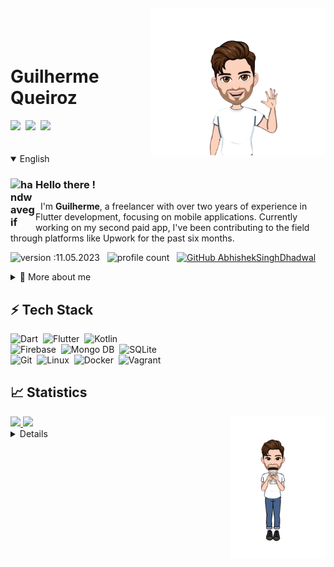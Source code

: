 <img align="right" width="280px" style="margin-top: -20px" src="images/ola.png">

</br>
</br>

<div dsplay="inline-block">
 
 <h1 align="left">Guilherme Queiroz</h1>
 <a href="https://instagram.com/guilhermequeirozr" target="_blank"><img src="https://img.shields.io/badge/-Instagram-%23E4405F?style=for-the-badge&logo=instagram&logoColor=white" target="_blank"></a>&nbsp;
  <a href="https://www.linkedin.com/in/guilherme-queiroz-ribeiro-9ab383161/" target="_blank"><img src="https://img.shields.io/badge/-LinkedIn-%230077B5?style=for-the-badge&logo=linkedin&logoColor=white" target="_blank"></a>&nbsp;
  <a href="https://wa.me/+5561996301711?text=I'm%20interested%20in%20knowing%20more%20about%20your%20profile" target="_blank"><img src="https://img.shields.io/badge/WhatsApp-25D366?style=for-the-badge&logo=whatsapp&logoColor=white" target="_blank"></a>
</div>

</br>
</br>

<details open>
<summary>English</summary>

  ### <img alt="handwavegif" src="https://user-images.githubusercontent.com/39513876/112366216-8cfe7400-8cfe-11eb-8116-7d3dbae20e97.gif" width='40' align="left"/> Hello there !

&nbsp; I'm **Guilherme**, a freelancer with over two years of experience in Flutter development, focusing on mobile applications. Currently working on my second paid app, I've been contributing to the field through platforms like Upwork for the past six months.

![version :11.05.2023](https://img.shields.io/badge/version-11.05.2023-informational) &nbsp;
![profile count](https://komarev.com/ghpvc/?username=GuiQueirozRibeiro&color=red) &nbsp;
[![GitHub AbhishekSinghDhadwal](https://img.shields.io/github/followers/GuiQueirozRibeiro?label=follow&style=social)](https://github.com/GuiQueirozRibeiro)

<div>
<details>
  <summary>🧑 More about me</summary>

  - 💼 Leading the intern team at the TRF (Federal Regional Court), I manage server infrastructure, implement GitLab automation, and ensure standardized task execution using playbooks.

  - 🎓 Studying at the University Center IESB since 2020, I anticipate completion by the end of 2024.

  - 💬 Feel free to reach out to me for general consulting, or discussions on the aforementioned topics!

  - 📄 You can check my [Resume](https://docs.google.com/document/d/1qoCGJAc-LNnEAZhEMkboc79PrQIn_VVHT67Bh94NLo4/edit?usp=sharing) for more details about work experience.
  
</details>
  
</p>


## ⚡ Tech Stack

  ![Dart](https://img.shields.io/badge/Dart-0175C2?style=flat&logo=dart&logoColor=white)&nbsp;
  ![Flutter](https://img.shields.io/badge/Flutter-02569B?style=flat&logo=flutter&logoColor=white)&nbsp;
  ![Kotlin](https://img.shields.io/badge/kotlin-%237F52FF.svg?style=flat&logo=kotlin&logoColor=white)&nbsp;\
  ![Firebase](https://img.shields.io/badge/Firebase-F29D0C?style=flat&logo=firebase&logoColor=white)&nbsp;
  ![Mongo DB](https://img.shields.io/badge/MongoDB-4EA94B?style=flat&logo=mongodb&logoColor=white)&nbsp;
  ![SQLite](https://img.shields.io/badge/SQLite-07405E?style=flat&logo=sqlite&logoColor=white)&nbsp;\
  ![Git](https://img.shields.io/badge/Git-E34F26?style=flat&logo=git&logoColor=white)&nbsp;
  ![Linux](https://img.shields.io/badge/Linux-E34F26?style=flat&logo=linux&logoColor=white)&nbsp;
  ![Docker](https://img.shields.io/badge/Docker-2496ED?style=flat&logo=docker&logoColor=white)&nbsp;
  ![Vagrant](https://img.shields.io/badge/Vagrant-2966CE?style=flat&logo=vagrant&logoColor=white)&nbsp;

## 📈 Statistics

<div>
  <a href="https://github.com/GuiQueirozRibeiro">
    
  <img align="right" width="30%" src="images/cafe.png">
  <img width="50%" src="https://github-readme-stats-sigma-five.vercel.app/api?username=GuiQueirozRibeiro&show_icons=true&theme=radical&title_color=ff3068?"></img>
  <img width="50%" src="https://github-readme-stats-sigma-five.vercel.app/api/top-langs/?username=GuiQueirozRibeiro&layout=compact&theme=radical&title_color=ff3068?"></img>
</div>
 
</div>

</details>

<details>
  
<summary>Portuguese</summary>

### <img alt="handwavegif" src="https://user-images.githubusercontent.com/39513876/112366216-8cfe7400-8cfe-11eb-8116-7d3dbae20e97.gif" width='40' align="left"/> Olá!

&nbsp; Eu sou **Guilherme**, um freelancer com mais de dois anos de experiência em desenvolvimento Flutter, com foco em aplicações móveis. Atualmente, estou trabalhando no meu segundo aplicativo remunerado e tenho contribuído para o campo por meio de plataformas como o Upwork nos últimos seis meses.

![version :11.05.2023](https://img.shields.io/badge/version-11.05.2023-informational) &nbsp;
![profile count](https://komarev.com/ghpvc/?username=GuiQueirozRibeiro&color=red) &nbsp;
[![GitHub AbhishekSinghDhadwal](https://img.shields.io/github/followers/GuiQueirozRibeiro?label=follow&style=social)](https://github.com/GuiQueirozRibeiro)

<div>
<details>
  <summary>🧑 Mais sobre mim</summary>

  -💼 Liderando a equipe de estagiários no TRF (Tribunal Regional Federal), gerencio a infraestrutura do servidor, implemento automação no GitLab e asseguro a execução padronizada de tarefas usando playbooks.

  - 🎓 Estudando no Centro Universitário IESB desde 2020, prevejo a conclusão até o final de 2024.

  - 💬 Sinta-se à vontade para entrar em contato comigo para consultas gerais ou discussões sobre os tópicos mencionados!

  - 📄 Você pode conferir meu [currículo](https://docs.google.com/document/d/1loX82tlhRU6mfKlPaeO_2KDdrVmGSxZg5FnYlnaGAOY/edit?usp=sharing) para mais detalhes sobre minha experiência profissional.
  
</details>
  
</p>


## ⚡ Pilha de Tecnologias

  ![Dart](https://img.shields.io/badge/Dart-0175C2?style=flat&logo=dart&logoColor=white)&nbsp;
  ![Flutter](https://img.shields.io/badge/Flutter-02569B?style=flat&logo=flutter&logoColor=white)&nbsp;
  ![Kotlin](https://img.shields.io/badge/kotlin-%237F52FF.svg?style=flat&logo=kotlin&logoColor=white)&nbsp;\
  ![Firebase](https://img.shields.io/badge/Firebase-F29D0C?style=flat&logo=firebase&logoColor=white)&nbsp;
  ![Mongo DB](https://img.shields.io/badge/MongoDB-4EA94B?style=flat&logo=mongodb&logoColor=white)&nbsp;
  ![SQLite](https://img.shields.io/badge/SQLite-07405E?style=flat&logo=sqlite&logoColor=white)&nbsp;\
  ![Git](https://img.shields.io/badge/Git-E34F26?style=flat&logo=git&logoColor=white)&nbsp;
  ![Linux](https://img.shields.io/badge/Linux-E34F26?style=flat&logo=linux&logoColor=white)&nbsp;
  ![Docker](https://img.shields.io/badge/Docker-2496ED?style=flat&logo=docker&logoColor=white)&nbsp;
  ![Vagrant](https://img.shields.io/badge/Vagrant-2966CE?style=flat&logo=vagrant&logoColor=white)&nbsp;

## 📈 Estatísticas

<div>
  <a href="https://github.com/GuiQueirozRibeiro">

  <img align="right" width="30%" src="images/cafe.png">
  <img width="50%" src="https://github-readme-stats-sigma-five.vercel.app/api?username=GuiQueirozRibeiro&show_icons=true&theme=radical&title_color=ff3068?"></img>
  <img width="50%" src="https://github-readme-stats-sigma-five.vercel.app/api/top-langs/?username=GuiQueirozRibeiro&layout=compact&theme=radical&title_color=ff3068?"></img>
</div>
 
</div>


</details>
